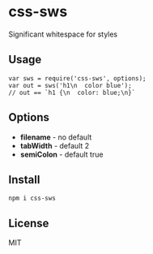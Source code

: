 # css-sws

Significant whitespace for styles

## Usage

```
var sws = require('css-sws', options);
var out = sws('h1\n  color blue');
// out == `h1 {\n  color: blue;\n}`
```

## Options

- **filename** - no default
- **tabWidth**  - default 2
- **semiColon** - default true

## Install

```
npm i css-sws
```

## License

MIT
